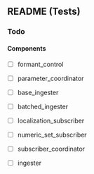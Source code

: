 ## README (Tests)

### Todo
#### Components
- [ ] formant_control
- [ ] parameter_coordinator
- [ ] base_ingester
- [ ] batched_ingester
- [ ] localization_subscriber
- [ ] numeric_set_subscriber
- [ ] subscriber_coordinator
- [ ] ingester

